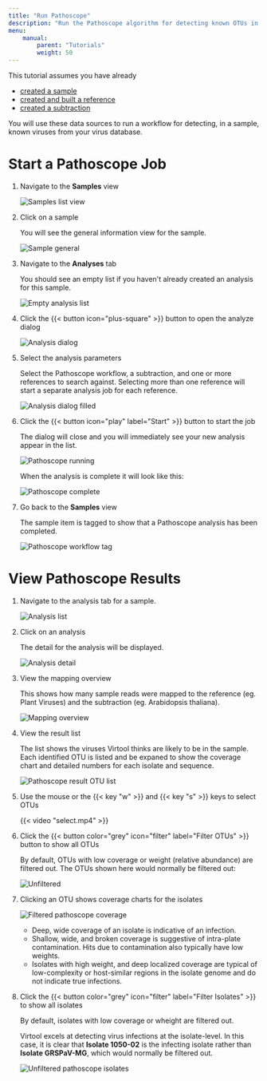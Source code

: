 ```yaml
---
title: "Run Pathoscope"
description: "Run the Pathoscope algorithm for detecting known OTUs in a Virtool reference."
menu:
    manual:
        parent: "Tutorials"
        weight: 50
---
```


This tutorial assumes you have already

-   [created a sample](/docs/manual/tutorials/sample/)
-   [created and built a reference](/docs/manual/tutorials/reference/)
-   [created a subtraction](/docs/manual/tutorials/subtraction/)

You will use these data sources to run a workflow for detecting, in a sample, known viruses from your virus database.

# Start a Pathoscope Job

1. Navigate to the **Samples** view

    ![Samples list view](samples.png)

2. Click on a sample

    You will see the general information view for the sample.

    ![Sample general](/docs/manual/tutorials/sample/detail.png)

3. Navigate to the **Analyses** tab

    You should see an empty list if you haven't already created an analysis for this sample.

    ![Empty analysis list](empty.png)

4. Click the {{< button icon="plus-square" >}} button to open the analyze dialog

    ![Analysis dialog](dialog.png)

5. Select the analysis parameters

    Select the Pathoscope workflow, a subtraction, and one or more references to search against. Selecting more than one reference will start a separate analysis job for each reference.

    ![Analysis dialog filled](dialog_filled.png)

6. Click the {{< button icon="play" label="Start" >}} button to start the job

    The dialog will close and you will immediately see your new analysis appear in the list.

    ![Pathoscope running](running.png)

    When the analysis is complete it will look like this:

    ![Pathoscope complete](ready.png)

7. Go back to the **Samples** view

    The sample item is tagged to show that a Pathoscope analysis has been completed.

    ![Pathoscope workflow tag](tag.png)

# View Pathoscope Results

1. Navigate to the analysis tab for a sample.


    ![Analysis list](list.png)

2. Click on an analysis

    The detail for the analysis will be displayed.

    ![Analysis detail](detail.png)

3. View the mapping overview

    This shows how many sample reads were mapped to the reference (eg. Plant Viruses) and the subtraction (eg. Arabidopsis thaliana).

    ![Mapping overview](mapping.png)

4. View the result list

    The list shows the viruses Virtool thinks are likely to be in the sample. Each identified OTU is listed and be expaned to show the coverage chart and detailed numbers for each isolate and sequence.

    ![Pathoscope result OTU list](list.png)

5. Use the mouse or the {{< key "w" >}} and {{< key "s" >}} keys to select OTUs

    {{< video "select.mp4" >}}

6. Click the {{< button color="grey" icon="filter" label="Filter OTUs" >}} button to show all OTUs

    By default, OTUs with low coverage or weight (relative abundance) are filtered out. The OTUs shown here would normally be filtered out:

    ![Unfiltered](unfiltered.png)

7. Clicking an OTU shows coverage charts for the isolates

    ![Filtered pathoscope coverage](coverage_filtered.png)

    - Deep, wide coverage of an isolate is indicative of an infection.
    - Shallow, wide, and broken coverage is suggestive of intra-plate contamination. Hits due to contamination also typically have low weights.
    - Isolates with high weight, and deep localized coverage are typical of low-complexity or host-similar regions in the isolate genome and do not indicate true infections.

8. Click the {{< button color="grey" icon="filter" label="Filter Isolates" >}} to show all isolates

    By default, isolates with low coverage or wheight are filtered out.

    Virtool excels at detecting virus infections at the isolate-level. In this case, it is clear that **Isolate 1050-02** is the infecting isolate rather than **Isolate GRSPaV-MG**, which would normally be filtered out.

    ![Unfiltered pathoscope isolates](coverage_unfiltered.png)
